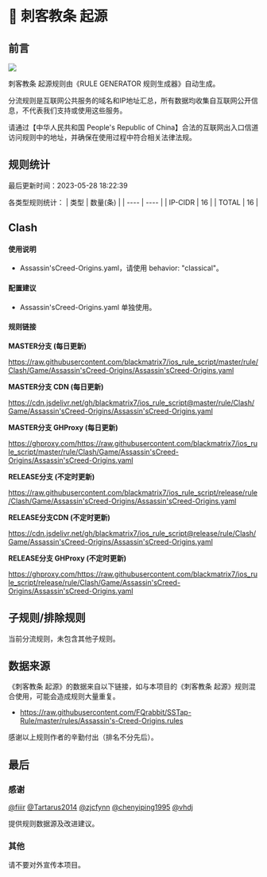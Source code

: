 # 🧸 刺客教条 起源

## 前言

![](https://shields.io/badge/-移除重复规则-ff69b4) 

刺客教条 起源规则由《RULE GENERATOR 规则生成器》自动生成。

分流规则是互联网公共服务的域名和IP地址汇总，所有数据均收集自互联网公开信息，不代表我们支持或使用这些服务。

请通过【中华人民共和国 People's Republic of China】合法的互联网出入口信道访问规则中的地址，并确保在使用过程中符合相关法律法规。

## 规则统计

最后更新时间：2023-05-28 18:22:39

各类型规则统计：
| 类型 | 数量(条)  | 
| ---- | ----  |
| IP-CIDR | 16  | 
| TOTAL | 16  | 


## Clash 

#### 使用说明
- Assassin'sCreed-Origins.yaml，请使用 behavior: "classical"。

#### 配置建议
- Assassin'sCreed-Origins.yaml 单独使用。

#### 规则链接
**MASTER分支 (每日更新)**

https://raw.githubusercontent.com/blackmatrix7/ios_rule_script/master/rule/Clash/Game/Assassin'sCreed-Origins/Assassin'sCreed-Origins.yaml

**MASTER分支 CDN (每日更新)**

https://cdn.jsdelivr.net/gh/blackmatrix7/ios_rule_script@master/rule/Clash/Game/Assassin'sCreed-Origins/Assassin'sCreed-Origins.yaml

**MASTER分支 GHProxy (每日更新)**

https://ghproxy.com/https://raw.githubusercontent.com/blackmatrix7/ios_rule_script/master/rule/Clash/Game/Assassin'sCreed-Origins/Assassin'sCreed-Origins.yaml

**RELEASE分支 (不定时更新)**

https://raw.githubusercontent.com/blackmatrix7/ios_rule_script/release/rule/Clash/Game/Assassin'sCreed-Origins/Assassin'sCreed-Origins.yaml

**RELEASE分支CDN (不定时更新)**

https://cdn.jsdelivr.net/gh/blackmatrix7/ios_rule_script@release/rule/Clash/Game/Assassin'sCreed-Origins/Assassin'sCreed-Origins.yaml

**RELEASE分支 GHProxy (不定时更新)**

https://ghproxy.com/https://raw.githubusercontent.com/blackmatrix7/ios_rule_script/release/rule/Clash/Game/Assassin'sCreed-Origins/Assassin'sCreed-Origins.yaml

## 子规则/排除规则


当前分流规则，未包含其他子规则。

## 数据来源

《刺客教条 起源》的数据来自以下链接，如与本项目的《刺客教条 起源》规则混合使用，可能会造成规则大量重复。

- https://raw.githubusercontent.com/FQrabbit/SSTap-Rule/master/rules/Assassin's-Creed-Origins.rules


感谢以上规则作者的辛勤付出（排名不分先后）。

## 最后

### 感谢

[@fiiir](https://github.com/fiiir) [@Tartarus2014](https://github.com/Tartarus2014) [@zjcfynn](https://github.com/zjcfynn) [@chenyiping1995](https://github.com/chenyiping1995) [@vhdj](https://github.com/vhdj)

提供规则数据源及改进建议。

### 其他

请不要对外宣传本项目。